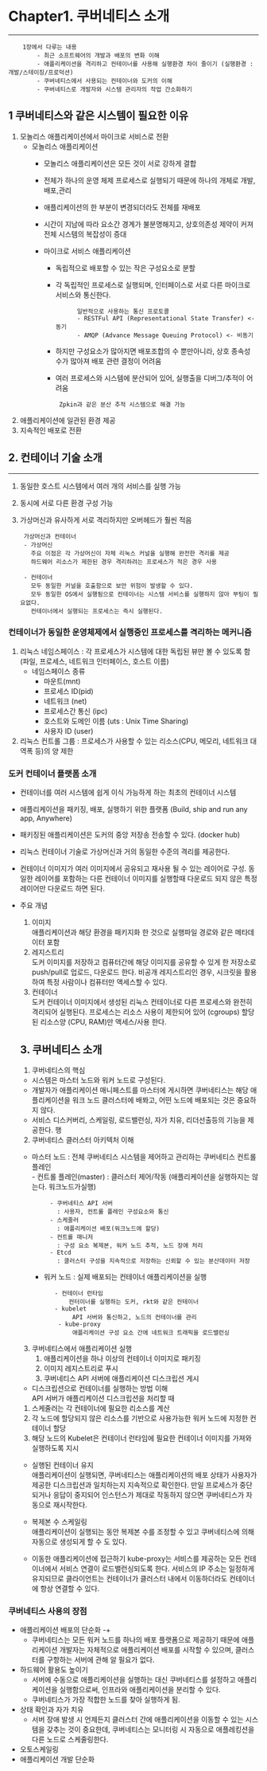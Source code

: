 
# Chapter1. 쿠버네티스 소개
---

        1장에서 다루는 내용
            - 최근 소프트웨어의 개발과 배포의 변화 이해
            - 애플리케이션을 격리하고 컨테이너를 사용해 실행환경 차이 줄이기 (실행환경 : 개발/스테이징/프로덕션)
            - 쿠버네티스에서 사용되는 컨테이너와 도커의 이해
            - 쿠버네티스로 개발자와 시스템 관리자의 작업 간소화하기
## 1 쿠버네티스와 같은 시스템이 필요한 이유
1. 모놀리스 애플리케이션에서 마이크로 서비스로 전환
    - 모놀리스 애플리케이션
        - 모놀리스 애플리케이션은 모든 것이 서로 강하게 결합
        - 전체가 하나의 운영 체제 프로세스로 실행되기 때문에 하나의 개체로 개발,배포,관리
        - 애플리케이션의 한 부분이 변경되더라도 전체를 재배포
        - 시간이 지남에 따라 요소간 경계가 불분명해지고, 상호의존성 제약이 커져 전체 시스템의 복잡성이 증대
        
      - 마이크로 서비스 애플리케이션
        - 독립적으로 배포할 수 있는 작은 구성요소로 분할
        - 각 독립적인 프로세스로 실행되며, 인터페이스로 서로 다른 마이크로 서비스와 통신한다.  
                
                    일반적으로 사용하는 통신 프로토콜
                    - RESTFul API (Representational State Transfer) <- 동기
                    - AMQP (Advance Message Queuing Protocol) <- 비동기
                        
        - 하지만 구성요소가 많아지면 배포조합의 수 뿐만아니라, 상호 종속성 수가 많아져 배포 관련 결정이 어려움
        - 여러 프로세스와 시스템에 분산되어 있어, 실행출을 디버그/추적이 어려움 
        
               Zpkin과 같은 분산 추적 시스템으로 해결 가능         
            
2. 애플리케이션에 일관된 환경 제공
3. 지속적인 배포로 전환  
  
  
## 2. 컨테이너 기술 소개
---
1. 동일한 호스트 시스템에서 여러 개의 서비스를 실행 가능
2. 동시에 서로 다른 환경 구성 가능
3. 가상머신과 유사하게 서로 격리하지만 오버헤드가 훨씬 적음
   
        가상머신과 컨테이너 
        - 가상머신 
          주요 이점은 각 가상머신이 자체 리눅스 커널을 실행해 완전한 격리를 제공
          하드웨어 리소스가 제한된 경우 격리하려는 프로세스가 적은 경우 사용
          
        - 컨테이너
          모두 동일한 커널을 호출함으로 보안 위험이 발생할 수 있다. 
          모두 동일한 OS에서 실행됨으로 컨테이너는 시스템 서비스를 실행하지 않아 부팅이 필요없다. 
          컨테이너에서 실행되는 프로세스는 즉시 실행된다. 
  
 
### 컨테이너가 동일한 운영체제에서 실행중인 프로세스를 격리하는 메커니즘
1. 리눅스 네임스페이스 : 각 프로세스가 시스템에 대한 독립된 뷰만 볼 수 있도록 함 (파일, 프로세스, 네트워크 인터페이스, 호스트 이름)
    - 네임스페이스 종류
        - 마운트(mnt)
        - 프로세스 ID(pid)
        - 네트워크 (net)
        - 프로세스간 통신 (ipc)
        - 호스트와 도메인 이름 (uts : Unix Time Sharing)
        - 사용자 ID (user)
2. 리눅스 컨트롤 그룹 : 프로세스가 사용할 수 있는 리소스(CPU, 메모리, 네트워크 대역폭 등)의 양 제한


### 도커 컨테이너 플랫폼 소개
- 컨테이너를 여러 시스템에 쉽게 이식 가능하게 하는 최초의 컨테이너 시스템
- 애플리케이션을 패키징, 배포, 실행하기 위한 플랫폼 (Build, ship and run any app, Anywhere)
- 패키징된 애플리케이션은 도커의 중앙 저장송 전송할 수 있다. (docker hub)
- 리눅스 컨테이너 기술로 가상머신과 거의 동일한 수준의 격리를 제공한다. 
- 컨테이너 이미지가 여러 이미지에서 공유되고 재사용 될 수 있는 레이어로 구성. 동일한 레이어를 포함하는 다른 컨테이너 이미지를
  실행할때 다운로드 되지 않은 특정 레이어만 다운로드 하면 된다.
  
- 주요 개념
    1. 이미지  
       애플리케이션과 해당 환경을 패키지화 한 것으로 실행파일 경로와 같은 메타데이터 포함
    2. 레지스트리  
       도커 이미지를 저장하고 컴퓨터간에 해당 이미지를 공유할 수 있게 한 저장소로 push/pull로 업로드, 다운로드 한다.
       비공개 레지스트리인 경우, 시크릿을 활용하여 특정 사람이나 컴퓨터만 액세스할 수 있다.
    3. 컨테이너  
       도커 컨테이너 이미지에서 생성된 리눅스 컨테이너로 다른 프로세스와 완전히 격리되어 실행된다. 
       프로세스는 리소스 사용이 제한되어 있어 (cgroups) 할당된 리소스양 (CPU, RAM)만 액세스/사용 한다.
       
       
   ## 3. 쿠버네티스 소개
   1. 쿠버네티스의 핵심  
    - 시스템은 마스터 노드와 워커 노드로 구성된다. 
    - 개발자가 애플리케이션 매니페스트를 마스터에 게시하면 쿠버네티스는 해당 애플리케이션을 워크 노드 클러스터에 배퐈고, 어떤 노드에 배포되는 것은 중요하지 않다. 
    - 서비스 디스커버리, 스케일링, 로드밸런싱, 자가 치유, 리더선출등의 기능을 제공한다. 행
    
   2. 쿠버네티스 클러스터 아키텍처 이해    
     - 마스터 노드 : 전체 쿠버네티스 시스템을 제어하고 관리하는 쿠버네티스 컨트롤 플레인  
            - 컨트롤 플레인(master) : 클러스터 제어/작동 (애플리케이션을 실행하지는 않는다. 워크노드가실행)
                
                - 쿠버네티스 API 서버  
                  : 사용자, 컨트롤 플레인 구성요소와 통신
                - 스케줄러  
                  : 애플리케이션 배포(워크노드에 할당)
                - 컨트롤 매니저  
                  : 구성 요소 복제본, 워커 노드 추적, 노드 장애 처리
                - Etcd   
                  : 클러스터 구성을 지속적으로 저장하는 신뢰할 수 있는 분산데이터 저장  
                  
       - 워커 노드 : 실제 배포되는 컨테이너 애플리케이션을 실행
       
                - 컨테이너 런타임  
                    컨터이너를 실행하는 도커, rkt와 같은 컨테이너
                - kubelet  
                     API 서버와 통신하고, 노드의 컨테이너를 관리
                 - kube-proxy  
                     애플리케이션 구성 요소 간에 네트워크 트래픽을 로드밸런싱
                     
   3. 쿠버네티스에서 애플리케이션 실행
      1. 애플리케이션을 하나 이상의 컨테이너 이미지로 패키징
      2. 이미지 레지스트리로 푸시
      3. 쿠버네티스 API 서버에 애플리케이션 디스크립션 게시
      
   - 디스크립션으로 컨테이너를 실행하는 방법 이해    
    API 서버가 애플리케이션 디스크립션을 처리할 때  
    1. 스케줄러는 각 컨테이너에 필요한 리소스를 계산
    2. 각 노드에 할당되지 않은 리소스를 기반으로 사용가능한 워커 노드에 지정한 컨테이너 할당
    3. 해당 노드의 Kubelet은 컨테이너 런타임에 필요한 컨테이너 이미지를 가져와 실행하도록 지시
    
   - 실행된 컨테이너 유지  
    애플리케이션이 실행되면, 쿠버네티스는 애플리케이션의 배포 상태가 사용자가 제공한 디스크립션과 일치하는지 지속적으로 확인한다.
    만일 프로세스가 중단되거나 응답이 중지되어 인스턴스가 제대로 작동하지 않으면 쿠버네티스가 자동으로 재시작한다.

   - 복제본 수 스케일링  
     애플리케이션이 실행되는 동안 복제본 수를 조정할 수 있고 쿠버네티스에 의해 자동으로 생성되게 할 수 도 있다. 
     
   - 이동한 애플리케이션에 접근하기
     kube-proxy는 서비스를 제공하는 모든 컨테이너에서 서비스 연결이 로드밸런싱되도록 한다.
     서비스의 IP 주소는 일정하게 유지되므로 클라이언트는 컨테이너가 클러스터 내에서 이동하더라도 컨테이너에 항상 연결할 수 있다. 
     
     
 ### 쿠버네티스 사용의 장점
   - 애플리케이션 배포의 단순화  -+
     - 쿠버네티스는 모든 워커 노드를 하나의 배포 플랫폼으로 제공하기 때문에 애플리케이션 개발자는 자체적으로 애플리케이션 배포를 시작할 수 있으며, 
     클러스터를 구항하는 서버에 관해 알 필요가 없다. 
   - 하드웨어 활용도 높이기  
     - 서버에 수동으로 애플리케이션을 실행하는 대신 쿠버네티스를 설정하고 애플리케이션을 실행함으로써, 인프라와 애플리케이션을 분리할 수 있다. 
     - 쿠버네티스가 가장 적합한 노드를 찾아 실행하게 됨. 
   - 상태 확인과 자가 치유  
     - 서버 장애 발생 시 언제든지 클러스터 간에 애플리케이션을 이동할 수 있는 시스템을 갖추는 것이 중요한데,
     쿠버네티스는 모니터링 시 자동으로 애플레킹션을 다른 노드로 스케줄링한다.  
   - 오토스케일링  
   - 애플리케이션 개발 단순화
    
        